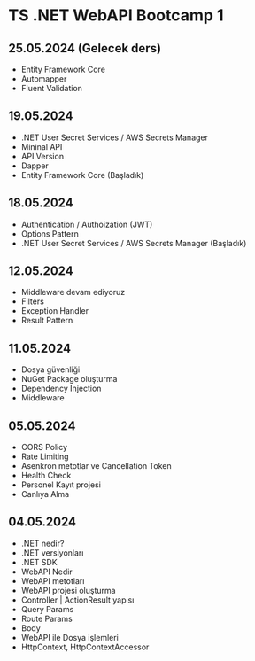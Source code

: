 # TS .NET WebAPI Bootcamp 1

## 25.05.2024 (Gelecek ders)
- Entity Framework Core
- Automapper
- Fluent Validation

## 19.05.2024
- .NET User Secret Services / AWS Secrets Manager
- Mininal API
- API Version
- Dapper
- Entity Framework Core (Başladık)

## 18.05.2024 
- Authentication / Authoization (JWT)
- Options Pattern
- .NET User Secret Services / AWS Secrets Manager (Başladık)

## 12.05.2024
- Middleware devam ediyoruz
- Filters
- Exception Handler
- Result Pattern

## 11.05.2024
- Dosya güvenliği
- NuGet Package oluşturma
- Dependency Injection
- Middleware

## 05.05.2024
- CORS Policy
- Rate Limiting
- Asenkron metotlar ve Cancellation Token
- Health Check
- Personel Kayıt projesi
- Canlıya Alma

## 04.05.2024
- .NET nedir?
- .NET versiyonları
- .NET SDK
- WebAPI Nedir
- WebAPI metotları
- WebAPI projesi oluşturma
- Controller | ActionResult yapısı
- Query Params
- Route Params
- Body
- WebAPI ile Dosya işlemleri
- HttpContext, HttpContextAccessor
